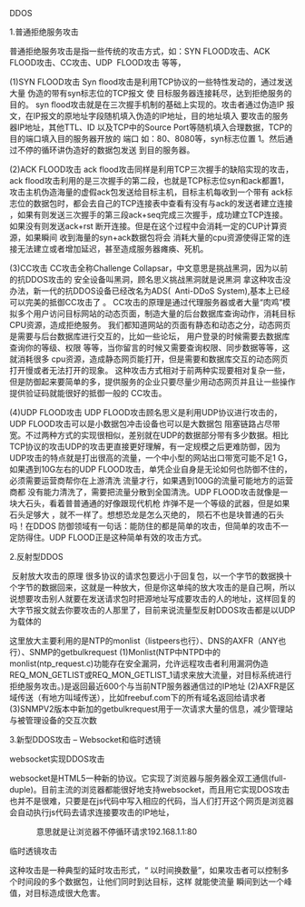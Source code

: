 DDOS


1.普通拒绝服务攻击

普通拒绝服务攻击是指一些传统的攻击方式，如：SYN FLOOD攻击、ACK FLOOD攻击、CC攻击、UDP  FLOOD攻击 等等，

(1)SYN FLOOD攻击
Syn flood攻击是利用TCP协议的一些特性发动的，通过发送大量 伪造的带有syn标志位的TCP报文 使 目标服务器连接耗尽，达到拒绝服务的目的。
syn flood攻击就是在三次握手机制的基础上实现的。攻击者通过伪造IP 报文，在IP报文的原地址字段随机填入伪造的IP地址，目的地址填入 要攻击的服务器IP地址，其他TTL、ID 以及TCP中的Source Port等随机填入合理数据，TCP的目的端口填入目的服务器开放的 端口 如：80、8080等，syn标志位置 1。然后通过不停的循环讲伪造好的数据包发送 到目的服务器。

(2)ACK FLOOD攻击
ack flood攻击同样是利用TCP三次握手的缺陷实现的攻击， ack flood攻击利用的是三次握手的第二段，也就是TCP标志位syn和ack都置1，攻击主机伪造海量的虚假ack包发送给目标主机，目标主机每收到一个带有 ack标志位的数据包时，都会去自己的TCP连接表中查看有没有与ack的发送者建立连接 ，如果有则发送三次握手的第三段ack+seq完成三次握手，成功建立TCP连接。如果没有则发送ack+rst 断开连接。但是在这个过程中会消耗一定的CUP计算资源，如果瞬间 收到海量的syn+ack数据包将会 消耗大量的cpu资源使得正常的连接无法建立或者增加延迟，甚至造成服务器瘫痪、死机。

(3)CC攻击
CC攻击全称Challenge Collapsar，中文意思是挑战黑洞，因为以前的抗DDOS攻击的 安全设备叫黑洞，顾名思义挑战黑洞就是说黑洞 拿这种攻击没办法，新一代的抗DDOS设备已经改名为ADS(  Anti-DDoS System),基本上已经可以完美的抵御CC攻击了 。
CC攻击的原理是通过代理服务器或者大量“肉鸡”模拟多个用户访问目标网站的动态页面，制造大量的后台数据库查询动作，消耗目标CPU资源，造成拒绝服务。
我们都知道网站的页面有静态和动态之分，动态网页是需要与后台数据库进行交互的，比如一些论坛， 用户登录的时候需要去数据库查询你的等级、权限 等等，当你留言的时候又需要查询权限、同步数据等等，这就消耗很多 cpu资源，造成静态网页能打开，但是需要和数据库交互的动态网页打开慢或者无法打开的现象。
这种攻击方式相对于前两种实现要相对复杂一些，但是防御起来要简单的多，提供服务的企业只要尽量少用动态网页并且让一些操作提供验证码就能很好的抵御一般的 CC攻击。

(4)UDP FLOOD攻击
UDP FLOOD攻击顾名思义是利用UDP协议进行攻击的，UDP FLOOD攻击可以是小数据包冲击设备也可以是大数据包 阻塞链路占尽带宽。不过两种方式的实现很相似，差别就在UDP的数据部分带有多少数据。相比TCP协议的攻击UDP的攻击更直接更好理解，有一定规模之后更难防御，因为UDP攻击的特点就是打出很高的流量，一个中小型的网站出口带宽可能不足1 G，如果遇到10G左右的UDP FLOOD攻击，单凭企业自身是无论如何也防御不住的，必须需要运营商帮你在上游清洗 流量才行，如果遇到100G的流量可能地方的运营商都 没有能力清洗了，需要把流量分散到全国清洗。UDP FLOOD攻击就像是一块大石头，看着普普通通的好像跟现代机枪 炸弹不是一个等级的武器，但是如果石头足够大 ，就不一样了。想想恐龙是怎么灭绝的， 陨石不也是块普通的石头吗！在DDOS 防御领域有一句话：能防住的都是简单的攻击，但简单的攻击不一定防得住。UDP FLOOD正是这种简单有效的攻击方式。


2.反射型DDOS

 反射放大攻击的原理
很多协议的请求包要远小于回复包，以一个字节的数据换十个字节的数据回来，这就是一种放大，但是你这单纯的放大攻击的是自己啊，所以说想要攻击别人就要在发送请求包时把源地址写成要攻击的人的地址，这样回复的大字节报文就去你要攻击的人那里了，目前来说流量型反射DDOS攻击都是以UDP为载体的


这里放大主要利用的是NTP的monlist（listpeers也行）、DNS的AXFR（ANY也行）、SNMP的getbulkrequest
(1)Monlist(NTP中NTPD中的monlist(ntp_request.c)功能存在安全漏洞，允许远程攻击者利用漏洞伪造REQ_MON_GETLIST或REQ_MON_GETLIST_1请求来放大流量，对目标系统进行拒绝服务攻击。)是返回最近600个与当前NTP服务器通信过的IP地址
(2)AXFR是区域传送（有地方叫域传送），比如freebuf.com下的所有域名返回给请求者
(3)SNMPV2版本中新加的getbulkrequest用于一次请求大量的信息，减少管理站与被管理设备的交互次数


3.新型DDOS攻击 – Websocket和临时透镜

websocket实现DDOS攻击

websocket是HTML5一种新的协议。它实现了浏览器与服务器全双工通信(full-duple)。目前主流的浏览器都能很好地支持websocket，而且用它实现DOS攻击也并不是很难，只要是在js代码中写入相应的代码，当人们打开这个网页是浏览器会自动执行js代码去请求连接要攻击的IP地址，

<!DOCTYPE HTML> 
<html>   
<head>    
<meta charset="utf-8">    
<title>websocket test</title>
 <script type="text/javascript"> 
while (2>1){ 
var ws = new WebSocket("ws://192.168.1.1:80");
} 
 </script>
 </html> 
意思就是让浏览器不停循环请求192.168.1.1:80

临时透镜攻击

这种攻击是一种典型的延时攻击形式，“ 以时间换数量”，如果攻击者可以控制多个时间段的多个数据包，让他们同时到达目标，这样 就能使流量 瞬间到达一个峰值，对目标造成很大危害。
